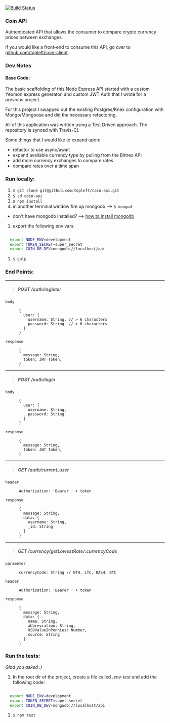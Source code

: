 [![Build Status](https://travis-ci.org/topleft/coin-api.svg?branch=master)](https://travis-ci.org/topleft/coin-api)


### Coin API

Authenticated API that allows the consumer to compare crypto currency prices between exchanges.

If you would like a front-end to consume this API, go over to [github.com/topleft/coin-client](https://github.com/topleft/coin-client).


### Dev Notes

#### Base Code:  

The basic scaffolding of this Node Express API started with a custom Yeomon express generator, and custom JWT Auth that I wrote for a previous project.

For this project I swapped out the existing Postgres/Knex configuration with Mongo/Mongoose and did the necessary refactoring.

All of this application was written using a Test Driven approach. The repository is synced with Travis-CI.

Some things that I would like to expand upon:
  - refactor to use async/await
  - expand available currency type by pulling from the Bittrex API
  - add more currency exchanges to compare rates
  - compare rates over a time span


### Run locally:

1. `$ git clone git@github.com:topleft/coin-api.git`
1. `$ cd coin-api`
1. `$ npm install`
1. in another terminal window fire up mongodb --> `$ mongod`
  - don't have mongodb installed? --> [how to install mongodb](https://docs.mongodb.com/manual/tutorial/install-mongodb-on-os-x/)
1. export the following env vars:
  ```sh

    export NODE_ENV=development
    export TOKEN_SECRET=super_secret
    export COIN_DB_DEV=mongodb://localhost/api
  ```
1. `$ gulp`


### End Points:

---
> ##### POST /auth/register

```
body  

      {
        user: {
          username: String, // > 6 characters
          password: String  // > 6 characters
        }
      }

response

      {
        message: String,
        token: JWT Token,
      }

```

---

> ##### POST /auth/login

```
body  

      {
        user: {
          username: String,
          password: String  
        }
      }

response

      {
        message: String,
        token: JWT Token,
      }

```
---

> ##### GET /auth/current_user

```
header  

      Authorization: 'Bearer ' + token

response

      {
        message: String,
        data: {
          username: String,
          _id: String
        }
      }

```

---
> ##### GET /currency/getLowestRate/:currencyCode

```
parameter

      currencyCode: String // ETH, LTC, DASH, BTC

header  

      Authorization: 'Bearer ' + token

response

      {
        message: String,
        data: {
          name: String,
          abbreviation: String,
          USDValueInPennies: Number,
          source: String
        }
      }

```

### Run the tests:

_Glad you asked :)_

1. In the root dir of the project, create a file called _.env-test_ and add the following code:
  ```sh

    export NODE_ENV=development
    export TOKEN_SECRET=super_secret
    export COIN_DB_DEV=mongodb://localhost/api
  ```
1. `$ npm test`

